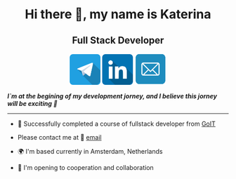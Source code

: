  <div align="center">
      <h1>Hi there 👋, my name is Katerina</h1>
      <h2>Full Stack Developer</h2>
    </div>
    <div align="center">
      <a href="https://t.me/Katerina_Riabukh"
        ><img
          src="./images/telegram_icon-icons.com_53603.png"
          alt="telegram"
          width="70"
          height="70"
      /></a>
      <a href="https://linkedin.com/in/katerinariabukh"
        ><img
          src="./images/linkedin_icon-icons.com_53609.png"
          alt="linkedin"
          width="70"
          height="70"
      /></a>
      <a href="https://katerina.riabukh@gmail.com"
        ><img
         src="./images/Email-Icon_icon-icons.com_52870.png"
          alt="telegram"
          width="72"
          height="72"
      /></a>
    </div>

**_I`m at the begining of my development jorney, and I believe this jorney will be exciting 🌟_**

---

- 🏫 Successfully completed a course of fullstack developer from [GoIT](https://github.com/goitacademy)

- Please contact me at 📧 [email](mailto:katerina.riabukh@gmail.com)

- 🌍 I'm based currently in Amsterdam, Netherlands

- 🤝 I'm opening to cooperation and collaboration

